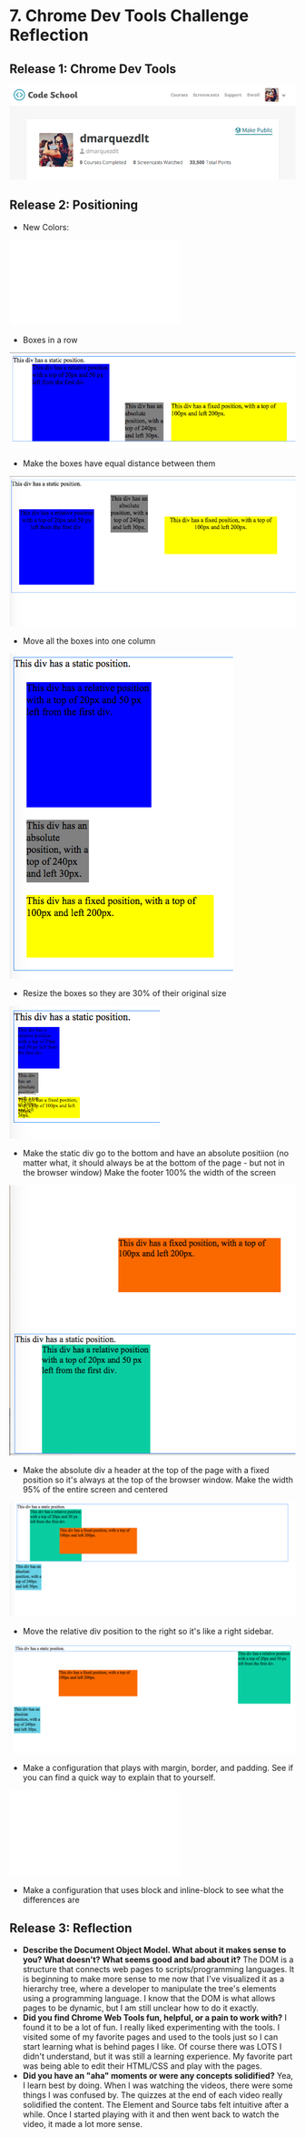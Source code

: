 # 7. Chrome Dev Tools Challenge Reflection

## Release 1: Chrome Dev Tools

![points](../imgs/DevToolPoints.png)


## Release 2: Positioning

- New Colors:

![new colors](../imgs/newcolors.img)

- Boxes in a row

![in a row](../imgs/row.png)

- Make the boxes have equal distance between them

![= distance](../imgs/distance.png)

- Move all the boxes into one column

![1 column](../imgs/column.png)

- Resize the boxes so they are 30% of their original size

![resize 33%](../imgs/resize.png)

- Make the static div go to the bottom and have an absolute positiion (no matter what, it should always be at the bottom of the page - but not in the browser window) Make the footer 100% the width of the screen

![footer](../imgs/footer.png)

- Make the absolute div a header at the top of the page with a fixed position so it's always at the top of the browser window. Make the width 95% of the entire screen and centered

![header](../imgs/header.png)

- Move the relative div position to the right so it's like a right sidebar.

![sidebar](../imgs/sidebar.png)

- Make a configuration that plays with margin, border, and padding. See if you can find a quick way to explain that to yourself.

![My configuration](../imgs/myconfig.img)

- Make a configuration that uses block and inline-block to see what the differences are



## Release 3: Reflection
* **Describe the Document Object Model. What about it makes sense to you? What doesn't? What seems good and bad about it?** The DOM is a structure that connects web pages to scripts/programming languages. It is beginning to make more sense to me now that I've visualized it as a hierarchy tree, where a developer to manipulate the tree's elements using a programming language. I know that the DOM is what allows pages to be dynamic, but I am still unclear how to do it exactly.
* **Did you find Chrome Web Tools fun, helpful, or a pain to work with?** I found it to be a lot of fun.  I really liked experimenting with the tools. I visited some of my favorite pages and used to the tools just so I can start learning what is behind pages I like.
Of course there was LOTS I didn't understand, but it was still a learning experience. My favorite part was being able to edit their HTML/CSS and play with the pages.
* **Did you have an "aha" moments or were any concepts solidified?** Yea, I learn best by doing. When I was watching the videos, there were some things I was confused by. The quizzes at the end of each video really solidified the content. The Element and Source tabs felt intuitive after a while. Once I started playing with it and then went back to watch the video, it made a lot more sense.



